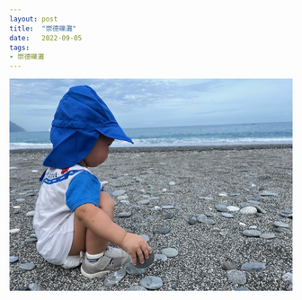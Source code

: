 ```yaml
---
layout: post
title:  "崇德礫灘"
date:   2022-09-05
tags:
- 崇德礫灘
---
```

![崇德礫灘](/media/2022-09-05-崇德礫灘.jpeg)